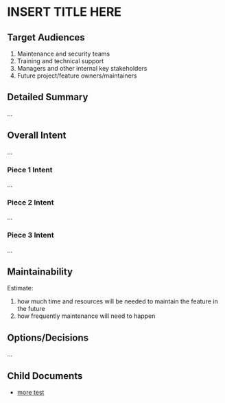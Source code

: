 # INSERT TITLE HERE

## Target Audiences

1. Maintenance and security teams
2. Training and technical support
3. Managers and other internal key stakeholders
4. Future project/feature owners/maintainers

## Detailed Summary

…

## Overall Intent

…

### Piece 1 Intent

…

### Piece 2 Intent

…

### Piece 3 Intent

…

## Maintainability

Estimate:

1. how much time and resources will be needed to maintain the feature in the future
2. how frequently maintenance will need to happen

## Options/Decisions

…

## Child Documents

* [more test](./DESIGN/more.md)
